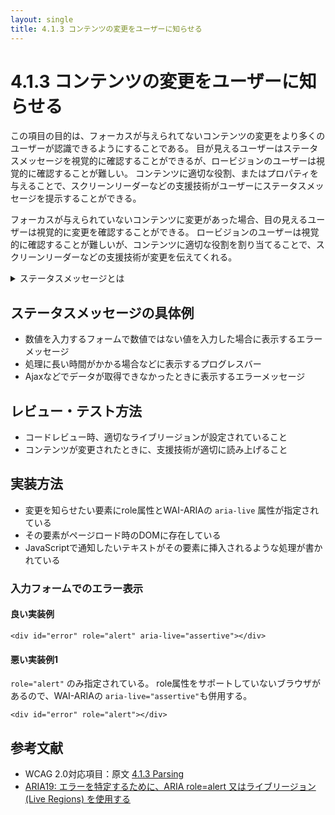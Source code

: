 ```yaml
---
layout: single
title: 4.1.3 コンテンツの変更をユーザーに知らせる
---
```


# 4.1.3 コンテンツの変更をユーザーに知らせる

この項目の目的は、フォーカスが与えられてないコンテンツの変更をより多くのユーザーが認識できるようにすることである。
目が見えるユーザーはステータスメッセージを視覚的に確認することができるが、ロービジョンのユーザーは視覚的に確認することが難しい。
コンテンツに適切な役割、またはプロパティを与えることで、スクリーンリーダーなどの支援技術がユーザーにステータスメッセージを提示することができる。

フォーカスが与えられていないコンテンツに変更があった場合、目の見えるユーザーは視覚的に変更を確認することができる。
ロービジョンのユーザーは視覚的に確認することが難しいが、コンテンツに適切な役割を割り当てることで、スクリーンリーダーなどの支援技術が変更を伝えてくれる。

<details>
  <summary>ステータスメッセージとは</summary>
  コンテキストの変化ではなく、コンテンツにおける変化で、アクションの成功または結果、アプリケーションの待機状態、プロセスの進行状況、またはエラーの存在に関する情報。
</details>

## ステータスメッセージの具体例

- 数値を入力するフォームで数値ではない値を入力した場合に表示するエラーメッセージ
- 処理に長い時間がかかる場合などに表示するプログレスバー
- Ajaxなどでデータが取得できなかったときに表示するエラーメッセージ


## レビュー・テスト方法

- コードレビュー時、適切なライブリージョンが設定されていること
- コンテンツが変更されたときに、支援技術が適切に読み上げること

## 実装方法

- 変更を知らせたい要素にrole属性とWAI-ARIAの `aria-live` 属性が指定されている
- その要素がページロード時のDOMに存在している
- JavaScriptで通知したいテキストがその要素に挿入されるような処理が書かれている

### 入力フォームでのエラー表示

#### 良い実装例

```
<div id="error" role="alert" aria-live="assertive"></div>
```

#### 悪い実装例1

`role="alert"` のみ指定されている。
role属性をサポートしていないブラウザがあるので、WAI-ARIAの `aria-live="assertive"`も併用する。


```
<div id="error" role="alert"></div>
```


## 参考文献
- WCAG 2.0対応項目：原文 [4.1.3 Parsing](https://www.w3.org/WAI/WCAG21/Understanding/status-messages.html)
- [ARIA19: エラーを特定するために、ARIA role=alert 又はライブリージョン (Live Regions) を使用する](https://waic.jp/docs/WCAG-TECHS/ARIA19.html)
